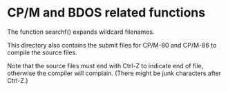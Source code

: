 # CP/M and BDOS related functions

The function searchf() expands wildcard filenames.

This directory also contains the submit files for CP/M-80 and CP/M-86 to compile the source files.

Note that the source files must end with Ctrl-Z to indicate end of file,
otherwise the compiler will complain. (There might be junk characters after Ctrl-Z.)
